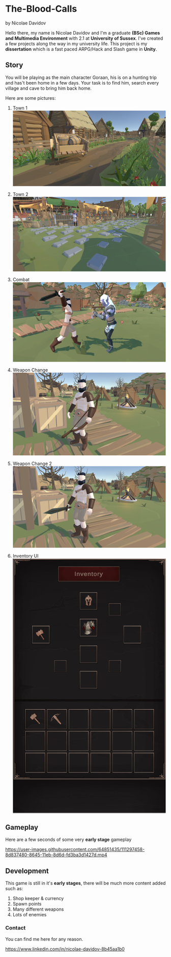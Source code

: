 # The-Blood-Calls
by Nicolae Davidov

Hello there, my name is Nicolae Davidov and I'm a graduate **(BSc) Games and Multimedia Environment** with 2.1 at **University of Sussex**. I've created a few projects along the way in my university life. This project is my **dissertation** which is a fast paced ARPG/Hack and Slash game in **Unity**.

## Story
You will be playing as the main character Goraan, his is on a hunting trip and has't been home in a few days. Your task is to find him, search every village and cave to bring him back home.


Here are some pictures:

1. Town 1
![](Assets/1.PNG)

1. Town 2
![](Assets/7.PNG)
1. Combat
![](Assets/5.PNG)
1. Weapon Change
![](Assets/3.PNG)
1. Weapon Change 2
![](Assets/4.PNG)
3. Inventory UI
![](Assets/6.PNG)
## Gameplay

Here are a few seconds of some very **early stage** gameplay

https://user-images.githubusercontent.com/64851435/111297458-8d837480-8645-11eb-8d6d-fd3ba3d1427d.mp4

## Development

This game is still in it's **early stages**, there will be much more content added such as:
1. Shop keeper & currency
2. Spawn points
3. Many different weapons
4. Lots of enemies

### Contact
You can find me here for any reason.

https://www.linkedin.com/in/nicolae-davidov-8b45aa1b0

